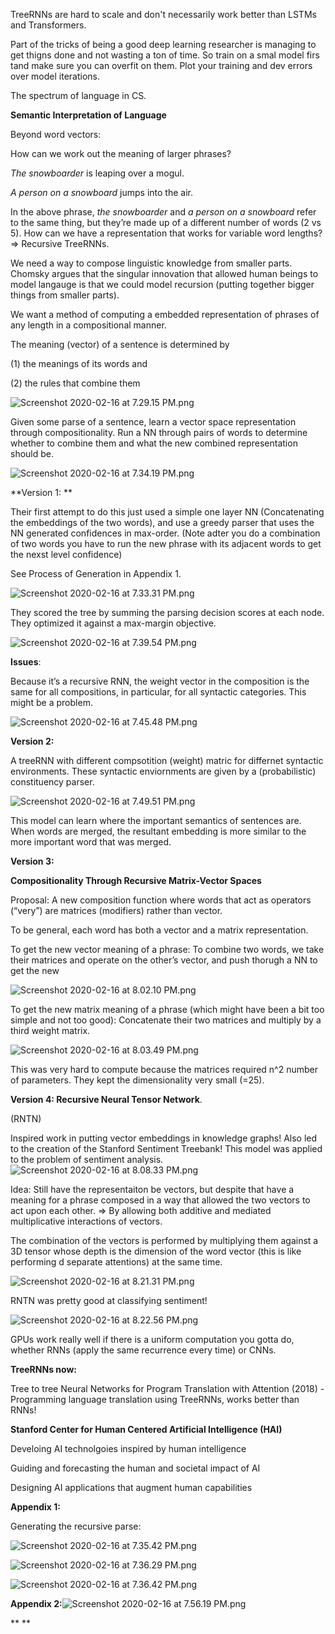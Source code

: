 TreeRNNs are hard to scale and don't necessarily work better than LSTMs and Transformers. 

Part of the tricks of being a good deep learning researcher is managing to get thigns done and not wasting a ton of time. So train on a smal model firs tand make sure you can overfit on them. Plot your training and dev errors over model iterations.

The spectrum of language in CS.

**Semantic Interpretation of Language**

Beyond word vectors: 

How can we work out the meaning of larger phrases?

*The snowboarder* is leaping over a mogul.

*A person on a snowboard* jumps into the air.

In the above phrase, *the snowboarder* and *a person on a snowboard* refer to the same thing, but they’re made up of a different number of words (2 vs 5). How can we have a representation that works for variable word lengths? =\> Recursive TreeRNNs.

We need a way to compose linguistic knowledge from smaller parts. Chomsky argues that the singular innovation that allowed human beings to model langauge is that we could model recursion (putting together bigger things from smaller parts).

We want a method of computing a embedded representation of phrases of any length in a compositional manner.

The meaning (vector) of a sentence is determined by

 (1) the meanings of its words and 

 (2) the rules that combine them

![Screenshot 2020-02-16 at 7.29.15 PM.png](resources/7844253BEA09ACCA98DC4F5F415194F2.png)

Given some parse of a sentence, learn a vector space representation through compositionality. Run a NN through pairs of words to determine whether to combine them and what the new combined representation should be.

![Screenshot 2020-02-16 at 7.34.19 PM.png](resources/34676575FB512387CE4F028DA14B2097.png)

**Version 1: **

Their first attempt to do this just used a simple one layer NN (Concatenating the embeddings of the two words), and use a greedy parser that uses the NN generated confidences in max-order. (Note adter you do a combination of two words you have to run the new phrase with its adjacent words to get the nexst level confidence)

See Process of Generation in Appendix 1.

![Screenshot 2020-02-16 at 7.33.31 PM.png](resources/26B52DE2B06A0277A28EDF52D1C3C7A0.png)

They scored the tree by summing the parsing decision scores at each node. They optimized it against a max-margin objective. 

![Screenshot 2020-02-16 at 7.39.54 PM.png](resources/3A4E094C721A9E4E7D577F38039B4DBC.png)

**Issues**:

Because it’s a recursive RNN, the weight vector in the composition is the same for all compositions, in particular, for all syntactic categories. This might be a problem.

![Screenshot 2020-02-16 at 7.45.48 PM.png](resources/CDEE2B47616C3E962B3A340A0CC71006.png)

**Version 2:**

A treeRNN with different compsotition (weight) matric for differnet syntactic environments. These syntactic enviornments are given by a (probabilistic) constituency parser.

![Screenshot 2020-02-16 at 7.49.51 PM.png](resources/147CA9B75F1AA4500AD45BBE88CA7562.png)

This model can learn where the important semantics of sentences are. When words are merged, the resultant embedding is more similar to the more important word that was merged. 

**Version 3:**

**Compositionality Through Recursive Matrix-Vector Spaces**

Proposal: A new composition function where words that act as operators (“very”) are matrices (modifiers) rather than vector.

To be general, each word has both a vector and a matrix representation. 

To get the new vector meaning of a phrase: To combine two words, we take their matrices and operate on the other’s vector, and push thorugh a NN to get the new 

![Screenshot 2020-02-16 at 8.02.10 PM.png](resources/2364664AF6CE0E1A78217588990160CF.png)

To get the new matrix meaning of a phrase (which might have been a bit too simple and not too good): Concatenate their two matrices and multiply by a third weight matrix.

![Screenshot 2020-02-16 at 8.03.49 PM.png](resources/15E24E7A354853E698488A5BA338E9B4.png)

This was very hard to compute because the matrices required n^2 number of parameters. They kept the dimensionality very small (=25).

**Version 4: Recursive Neural Tensor Network**.

(RNTN)

Inspired work in putting vector embeddings in knowledge graphs! Also led to the creation of the Stanford Sentiment Treebank! This model was applied to the problem of sentiment analysis. ![Screenshot 2020-02-16 at 8.08.33 PM.png](resources/6048A374B986C5F01720474ED7142196.png)

Idea: Still have the representaiton be vectors, but despite that have a meaning for a phrase composed in a way that allowed the two vectors to act upon each other. =\> By allowing both additive and mediated multiplicative interactions of vectors.

The combination of the vectors is performed by multiplying them against a 3D tensor whose depth is the dimension of the word vector (this is like performing d separate attentions) at the same time. 

![Screenshot 2020-02-16 at 8.21.31 PM.png](resources/9548BDC617F7016E38329A0BD3FDCF08.png)

RNTN was pretty good at classifying sentiment!

![Screenshot 2020-02-16 at 8.22.56 PM.png](resources/F00D047B9AFEEAFAF62F86DDC5FC6952.png)

GPUs work really well if there is a uniform computation you gotta do, whether RNNs (apply the same recurrence every time) or CNNs.

**TreeRNNs now:**

Tree to tree Neural Networks for Program Translation with Attention (2018) - Programming language translation using TreeRNNs, works better than RNNs!

**Stanford Center for Human Centered Artificial Intelligence (HAI)**

Develoing AI technolgoies inspired by human intelligence

Guiding and forecasting the human and societal impact of AI

Designing AI applications that augment human capabilities

**Appendix 1:**

Generating the recursive parse:

![Screenshot 2020-02-16 at 7.35.42 PM.png](resources/28949B6C1D31C2E98E3579F4800DE09D.png)

![Screenshot 2020-02-16 at 7.36.29 PM.png](resources/F257500ED604232BA9B1E9ECE65D50AD.png)

![Screenshot 2020-02-16 at 7.36.42 PM.png](resources/7DC07CA3A1DB17EA89FFF0D61223BCCA.png)

**Appendix 2:**![Screenshot 2020-02-16 at 7.56.19 PM.png](resources/FF60190BB3AEC1E552CC3FC15B551B61.png)

**
**